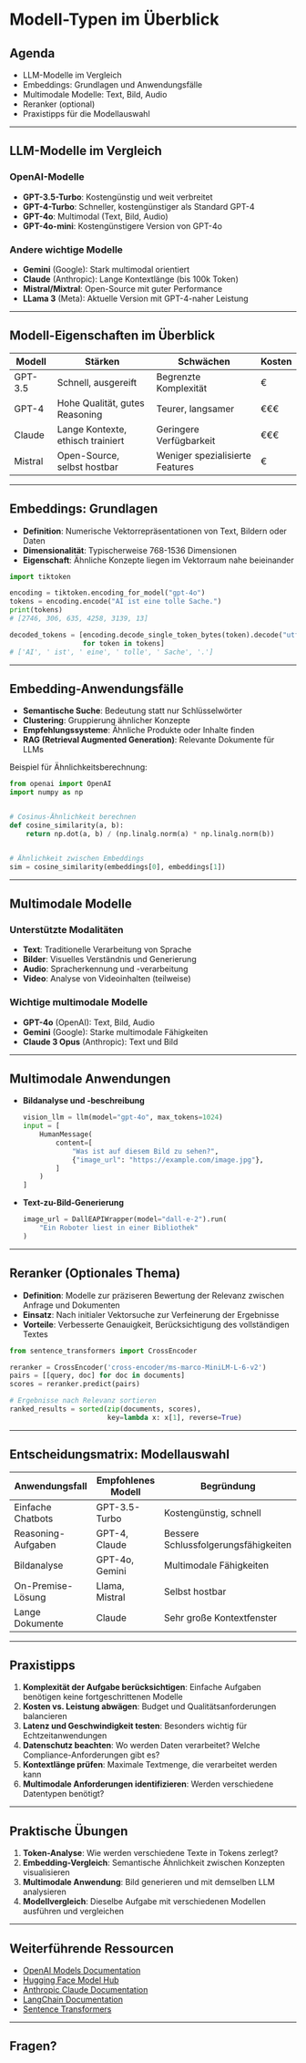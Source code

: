 # Modell-Typen im Überblick

## Agenda

- LLM-Modelle im Vergleich
- Embeddings: Grundlagen und Anwendungsfälle
- Multimodale Modelle: Text, Bild, Audio
- Reranker (optional)
- Praxistipps für die Modellauswahl

---

## LLM-Modelle im Vergleich

### OpenAI-Modelle

- **GPT-3.5-Turbo**: Kostengünstig und weit verbreitet
- **GPT-4-Turbo**: Schneller, kostengünstiger als Standard GPT-4
- **GPT-4o**: Multimodal (Text, Bild, Audio)
- **GPT-4o-mini**: Kostengünstigere Version von GPT-4o

### Andere wichtige Modelle

- **Gemini** (Google): Stark multimodal orientiert
- **Claude** (Anthropic): Lange Kontextlänge (bis 100k Token)
- **Mistral/Mixtral**: Open-Source mit guter Performance
- **LLama 3** (Meta): Aktuelle Version mit GPT-4-naher Leistung

---

## Modell-Eigenschaften im Überblick

| Modell  | Stärken                           | Schwächen                       | Kosten |
|---------|-----------------------------------|---------------------------------|--------|
| GPT-3.5 | Schnell, ausgereift               | Begrenzte Komplexität           | €      |
| GPT-4   | Hohe Qualität, gutes Reasoning    | Teurer, langsamer               | €€€    |
| Claude  | Lange Kontexte, ethisch trainiert | Geringere Verfügbarkeit         | €€€    |
| Mistral | Open-Source, selbst hostbar       | Weniger spezialisierte Features | €      |

---

## Embeddings: Grundlagen

- **Definition**: Numerische Vektorrepräsentationen von Text, Bildern oder Daten
- **Dimensionalität**: Typischerweise 768-1536 Dimensionen
- **Eigenschaft**: Ähnliche Konzepte liegen im Vektorraum nahe beieinander

```python
import tiktoken

encoding = tiktoken.encoding_for_model("gpt-4o")
tokens = encoding.encode("AI ist eine tolle Sache.")
print(tokens)
# [2746, 306, 635, 4258, 3139, 13]

decoded_tokens = [encoding.decode_single_token_bytes(token).decode("utf-8")
                  for token in tokens]
# ['AI', ' ist', ' eine', ' tolle', ' Sache', '.']
```

---

## Embedding-Anwendungsfälle

- **Semantische Suche**: Bedeutung statt nur Schlüsselwörter
- **Clustering**: Gruppierung ähnlicher Konzepte
- **Empfehlungssysteme**: Ähnliche Produkte oder Inhalte finden
- **RAG (Retrieval Augmented Generation)**: Relevante Dokumente für LLMs

Beispiel für Ähnlichkeitsberechnung:

```python
from openai import OpenAI
import numpy as np


# Cosinus-Ähnlichkeit berechnen
def cosine_similarity(a, b):
    return np.dot(a, b) / (np.linalg.norm(a) * np.linalg.norm(b))


# Ähnlichkeit zwischen Embeddings
sim = cosine_similarity(embeddings[0], embeddings[1])
```

---

## Multimodale Modelle

### Unterstützte Modalitäten

- **Text**: Traditionelle Verarbeitung von Sprache
- **Bilder**: Visuelles Verständnis und Generierung
- **Audio**: Spracherkennung und -verarbeitung
- **Video**: Analyse von Videoinhalten (teilweise)

### Wichtige multimodale Modelle

- **GPT-4o** (OpenAI): Text, Bild, Audio
- **Gemini** (Google): Starke multimodale Fähigkeiten
- **Claude 3 Opus** (Anthropic): Text und Bild

---

## Multimodale Anwendungen

- **Bildanalyse und -beschreibung**
  ```python
  vision_llm = llm(model="gpt-4o", max_tokens=1024)
  input = [
      HumanMessage(
          content=[
              "Was ist auf diesem Bild zu sehen?",
              {"image_url": "https://example.com/image.jpg"},
          ]
      )
  ]
  ```

- **Text-zu-Bild-Generierung**
  ```python
  image_url = DallEAPIWrapper(model="dall-e-2").run(
      "Ein Roboter liest in einer Bibliothek"
  )
  ```

---

## Reranker (Optionales Thema)

- **Definition**: Modelle zur präziseren Bewertung der Relevanz zwischen Anfrage
  und Dokumenten
- **Einsatz**: Nach initialer Vektorsuche zur Verfeinerung der Ergebnisse
- **Vorteile**: Verbesserte Genauigkeit, Berücksichtigung des vollständigen
  Textes

```python
from sentence_transformers import CrossEncoder

reranker = CrossEncoder('cross-encoder/ms-marco-MiniLM-L-6-v2')
pairs = [[query, doc] for doc in documents]
scores = reranker.predict(pairs)

# Ergebnisse nach Relevanz sortieren
ranked_results = sorted(zip(documents, scores),
                        key=lambda x: x[1], reverse=True)
```

---

## Entscheidungsmatrix: Modellauswahl

| Anwendungsfall     | Empfohlenes Modell | Begründung                           |
|--------------------|--------------------|--------------------------------------|
| Einfache Chatbots  | GPT-3.5-Turbo      | Kostengünstig, schnell               |
| Reasoning-Aufgaben | GPT-4, Claude      | Bessere Schlussfolgerungsfähigkeiten |
| Bildanalyse        | GPT-4o, Gemini     | Multimodale Fähigkeiten              |
| On-Premise-Lösung  | Llama, Mistral     | Selbst hostbar                       |
| Lange Dokumente    | Claude             | Sehr große Kontextfenster            |

---

## Praxistipps

1. **Komplexität der Aufgabe berücksichtigen**: Einfache Aufgaben benötigen
   keine fortgeschrittenen Modelle
2. **Kosten vs. Leistung abwägen**: Budget und Qualitätsanforderungen
   balancieren
3. **Latenz und Geschwindigkeit testen**: Besonders wichtig für
   Echtzeitanwendungen
4. **Datenschutz beachten**: Wo werden Daten verarbeitet? Welche
   Compliance-Anforderungen gibt es?
5. **Kontextlänge prüfen**: Maximale Textmenge, die verarbeitet werden kann
6. **Multimodale Anforderungen identifizieren**: Werden verschiedene Datentypen
   benötigt?

---

## Praktische Übungen

1. **Token-Analyse**: Wie werden verschiedene Texte in Tokens zerlegt?
2. **Embedding-Vergleich**: Semantische Ähnlichkeit zwischen Konzepten
   visualisieren
3. **Multimodale Anwendung**: Bild generieren und mit demselben LLM analysieren
4. **Modellvergleich**: Dieselbe Aufgabe mit verschiedenen Modellen ausführen
   und vergleichen

---

## Weiterführende Ressourcen

- [OpenAI Models Documentation](https://platform.openai.com/docs/models/)
- [Hugging Face Model Hub](https://huggingface.co/models)
- [Anthropic Claude Documentation](https://docs.anthropic.com/claude/docs)
- [LangChain Documentation](https://python.langchain.com/docs/)
- [Sentence Transformers](https://www.sbert.net/)

---

## Fragen?
